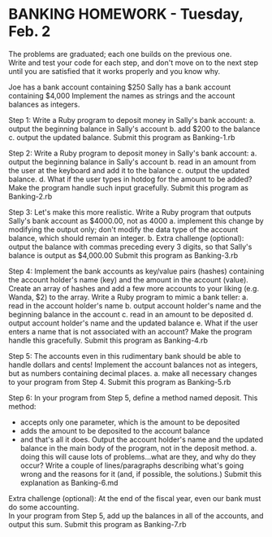 BANKING HOMEWORK - Tuesday, Feb. 2
==================================

The problems are graduated; each one builds on the previous one.  
Write and test your code for each step, and don't move on to the next step
until you are satisfied that it works properly and you know why. 


Joe has a bank account containing $250
Sally has a bank account containing $4,000
Implement the names as strings and the account balances as integers.

Step 1:  Write a Ruby program to deposit money in Sally's bank account:
a.  output the beginning balance in Sally's account
b.  add $200 to the balance
c.  output the updated balance.
Submit this program as Banking-1.rb

Step 2:  Write a Ruby program to deposit money in Sally's bank account:
a.  output the beginning balance in Sally's account
b.  read in an amount from the user at the keyboard and add it to the balance
c.  output the updated balance.
d.  What if the user types in hotdog for the amount to be added?  Make the program handle such
input gracefully.
Submit this program as Banking-2.rb

Step 3:  Let's make this more realistic.  Write a Ruby program that outputs Sally's bank account
as $4000.00, not as 4000
a.  implement this change by modifying the output only; don't modify the data type of the account 
balance, which should remain an integer.
b.  Extra challenge (optional):  output the balance with commas preceding every 3 digits, so that
Sally's balance is output as $4,000.00
Submit this program as Banking-3.rb

Step 4:  Implement the bank accounts as key/value pairs (hashes) 
containing the account holder's name (key) and the amount in the account (value).  
Create an array of hashes and add a few more accounts to your liking (e.g. Wanda, $2) to the array.
Write a Ruby program to mimic a bank teller:
a.  read in the account holder's name
b.  output account holder's name and the beginning balance in the account 
c.  read in an amount to be deposited
d.  output account holder's name and the updated balance
e.  What if the user enters a name that is not associated with an account?  Make the program handle this gracefully.
Submit this program as Banking-4.rb

Step 5:  The accounts even in this rudimentary bank should be able to handle dollars and cents!  Implement the
account balances not as integers, but as numbers containing decimal places. 
a.  make all necessary changes to your program from Step 4.
Submit this program as Banking-5.rb

Step 6:  In your program from Step 5, define a method named deposit.  This method:
  * accepts only one parameter, which is the amount to be deposited
  * adds the amount to be deposited to the account balance
  * and that's all it does.
Output the account holder's name and the updated balance in the main body of the program,
not in the deposit method.
a.  doing this will cause lots of problems...what are they, and why do they occur?
Write a couple of lines/paragraphs describing what's going wrong and the reasons for it (and, 
if possible, the solutions.)
Submit this explanation as Banking-6.md

Extra challenge (optional):  At the end of the fiscal year, even our bank must do some accounting.  
In your program from Step 5, add up the balances in all of the accounts, and output this sum.
Submit this program as Banking-7.rb


